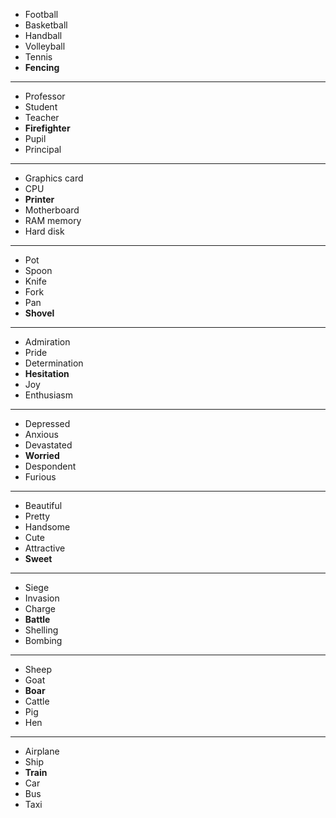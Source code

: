 * Football
* Basketball
* Handball
* Volleyball
* Tennis
* __Fencing__

---

* Professor
* Student
* Teacher
* __Firefighter__
* Pupil
* Principal

---

* Graphics card
* CPU
* __Printer__
* Motherboard
* RAM memory
* Hard disk

---

* Pot
* Spoon
* Knife
* Fork
* Pan
* __Shovel__

---

* Admiration
* Pride
* Determination
* __Hesitation__
* Joy
* Enthusiasm

---

* Depressed
* Anxious
* Devastated
* __Worried__
* Despondent
* Furious

---

* Beautiful
* Pretty
* Handsome
* Cute
* Attractive
* __Sweet__

---

* Siege
* Invasion
* Charge
* __Battle__
* Shelling
* Bombing

---

* Sheep
* Goat
* __Boar__
* Cattle
* Pig
* Hen

---

* Airplane
* Ship
* __Train__
* Car
* Bus
* Taxi
